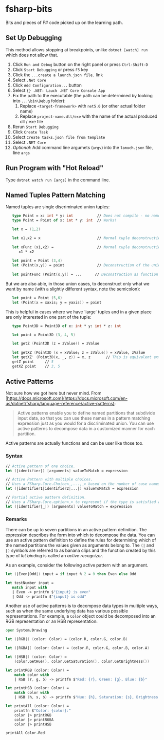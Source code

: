 # fsharp-bits

Bits and pieces of F# code picked up on the learning path.

## Set Up Debugging

This method allows stopping at breakpoints, unlike `dotnet [watch] run` which does not allow that.

1. Click `Run and Debug` button on the right panel or press `Ctrl-Shift-D`
2. Click `Start Debugging` or press `F5` key
3. Click the `...create a launch.json file.` link
4. Select `.Net Core`
5. Click `Add Configuration...` button
6. Select `{} .NET: Lauch .NET Core Console App`
7. Fix the path to the executable (the path can be determined by looking into `...\bin\Debug` folder):
   1. Replace `<target-framework>` with `net5.0` (or other actual folder name)
   2. Replace `project-name.dll/exe` with the name of the actual produced dll / exe file
8. Rerun `Start Debugging`
9. Click `Create Task`
10. Select `Create tasks.json file from template`
11. Select `.NET Core`
12. _Optional:_ Add command line argumets (`argv`) into the `lanuch.json` file, line `args`

## Run Program with "Hot Reload"

Type `dotnet watch run [args]` in the command line.

## Named Tuples Pattern Matching

Named tuples are single discriminated union tuples:

```fsharp
   type Point = x: int * y: int           // Does not compile - no name for the tuple
   type Point = Point of x: int * y: int  // Works!
```

```fsharp
   let x = (1,2)

   let x1,x2 = x                          // Normal tuple deconstruction at let-binding
   
   let xFunc (x1,x2) =                    // Normal tuple deconstruction in function let-binding
      x1 * x2
   
   let point = Point (3,4)
   let (Point(x,y)) = point               // Deconstruction of the union and the inner tuple
   
   let pointFunc (Point(x,y)) = ...      // Deconstruction as function input
```

But we are also able, in those union cases, to deconstruct only what we want by name (with a slightly different syntax, note the semicolon):

```fsharp
   let point = Point (5,6)
   let (Point(x = xaxis; y = yaxis)) = point
```

This is helpful in cases where we have 'large' tuples and in a given place are only interested in one part of the tuple:

```fsharp
   type Point3D = Point3D of x: int * y: int * z: int

   let point = Point3D (3, 4, 5)

   let getZ (Point3D (z = zValue)) = zValue
   
   let getXZ (Point3D (x = xValue; z = zValue)) = xValue, zValue
   let getXZ' (Point3D(x, _, z)) = x, z       // This is equivalent extraction, but clunky for large tuples
   getZ point     // 5
   getXZ point    // 3, 5
```

## Active Patterns

Not sure how we got here but never mind. From [https://docs.microsoft.com](https://docs.microsoft.com/en-us/dotnet/fsharp/language-reference/active-patterns):

> Active patterns enable you to define named partitions that subdivide input data, so that you can use these names in a pattern matching expression just as you would for a discriminated union. You can use active patterns to decompose data in a customized manner for each partition.

Active patterns are actually functions and can be user like those too.

### Syntax

```fsharp
// Active pattern of one choice.
let (|identifier|) [arguments] valueToMatch = expression

// Active Pattern with multiple choices.
// Uses a FSharp.Core.Choice<_,...,_> based on the number of case names. In F#, the limitation n <= 7 applies.
let (|identifier1|identifier2|...|) valueToMatch = expression

// Partial active pattern definition.
// Uses a FSharp.Core.option<_> to represent if the type is satisfied at the call site.
let (|identifier|_|) [arguments] valueToMatch = expression
```

### Remarks

There can be up to seven partitions in an active pattern definition. The expression describes the form into which to decompose the data. You can use an active pattern definition to define the rules for determining which of the named partitions the values given as arguments belong to. The `(|` and `|)` symbols are referred to as banana clips and the function created by this type of *let binding* is called an *active recognizer*.

As an example, consider the following active pattern with an argument.

```fsharp
let (|Even|Odd|) input = if input % 2 = 0 then Even else Odd

let testNumber input =
   match input with
   | Even -> printfn $"{input} is even"
   | Odd -> printfn $"{input} is odd"
```

Another use of active patterns is to decompose data types in multiple ways, such as when the same underlying data has various possible representations. For example, a `Color` object could be decomposed into an RGB representation or an HSB representation.

```fsharp
open System.Drawing

let (|RGB|) (color: Color) = (color.R, color.G, color.B)

let (|RGBA|) (color: Color) = (color.R, color.G, color.B, color.A)

let (|HSB|) (color: Color) =
    (color.GetHue(), color.GetSaturation(), color.GetBrightness())

let printRGB (color: Color) =
    match color with
    | RGB (r, g, b) -> printfn $"Red: {r}, Green: {g}, Blue: {b}"

let printHSB (color: Color) =
    match color with
    | HSB (h, s, b) -> printfn $"Hue: {h}, Saturation: {s}, Brightness: {b}"

let printAll (color: Color) =
    printfn $"Color: {color}:"
    color |> printRGB
    color |> printRGBA
    color |> printHSB

printAll Color.Red
```

